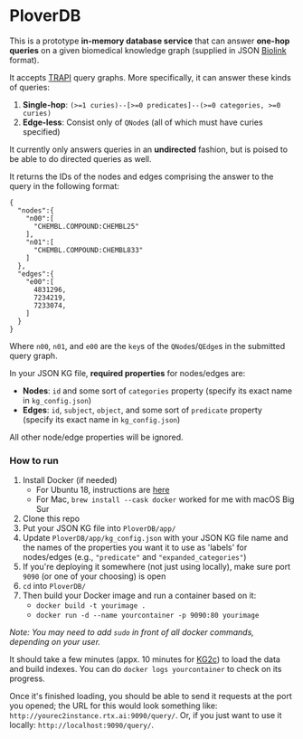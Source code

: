 # PloverDB

This is a prototype **in-memory database service** that can answer **one-hop queries** on a given biomedical knowledge graph (supplied in JSON [Biolink](https://biolink.github.io/biolink-model/) format).

It accepts [TRAPI](https://github.com/NCATSTranslator/ReasonerAPI) query graphs. More specifically, it can answer these kinds of queries:

1. **Single-hop**: `(>=1 curies)--[>=0 predicates]--(>=0 categories, >=0 curies)`
2. **Edge-less**: Consist only of `QNode`s (all of which must have curies specified)

It currently only answers queries in an **undirected** fashion, but is poised to be able to do directed queries as well.

It returns the IDs of the nodes and edges comprising the answer to the query in the following format:
```
{
  "nodes":{
    "n00":[
      "CHEMBL.COMPOUND:CHEMBL25"
    ],
    "n01":[
      "CHEMBL.COMPOUND:CHEMBL833"
    ]
  },
  "edges":{
    "e00":[
      4831296,
      7234219,
      7233074,
    ]
  }
}
```
Where `n00`, `n01`, and `e00` are the `key`s of the `QNode`s/`QEdge`s in the submitted query graph.

In your JSON KG file, **required properties** for nodes/edges are:
* **Nodes**: `id` and some sort of `categories` property (specify its exact name in `kg_config.json`)
* **Edges**: `id`, `subject`, `object`, and some sort of `predicate` property (specify its exact name in `kg_config.json`)

All other node/edge properties will be ignored.

### How to run

1. Install Docker (if needed)
    * For Ubuntu 18, instructions are [here](https://github.com/RTXteam/RTX/blob/master/code/kg2/install-docker-ubuntu18.sh)
    * For Mac, `brew install --cask docker` worked for me with macOS Big Sur
1. Clone this repo
1. Put your JSON KG file into `PloverDB/app/`
1. Update `PloverDB/app/kg_config.json` with your JSON KG file name and the names of the properties you want it to use as 'labels' for nodes/edges (e.g., `"predicate"` and `"expanded_categories"`)
1. If you're deploying it somewhere (not just using locally), make sure port `9090` (or one of your choosing) is open
1. `cd` into `PloverDB/`
1. Then build your Docker image and run a container based on it:
    * `docker build -t yourimage .`
    * `docker run -d --name yourcontainer -p 9090:80 yourimage`

*Note: You may need to add `sudo` in front of all docker commands, depending on your user.*

It should take a few minutes (appx. 10 minutes for [KG2c](https://github.com/RTXteam/RTX/tree/master/code/kg2/canonicalized)) to load the data and build indexes. You can do `docker logs yourcontainer` to check on its progress.

Once it's finished loading, you should be able to send it requests at the port you opened; the URL for this would look something like: `http://yourec2instance.rtx.ai:9090/query/`. Or, if you just want to use it locally: `http://localhost:9090/query/`.